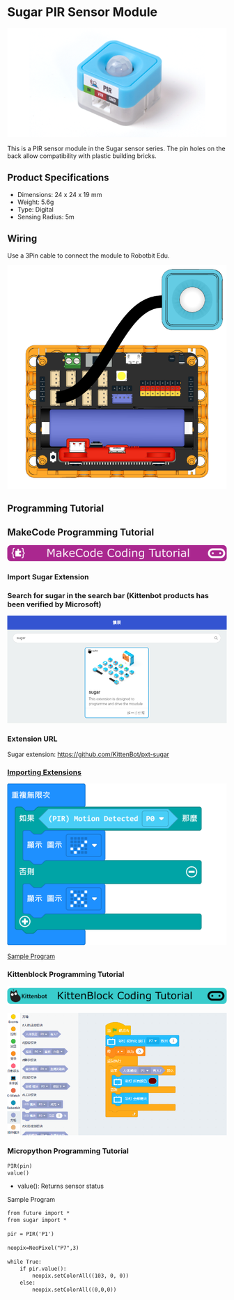 # Sugar PIR Sensor Module

![](./images/pir1.png)

This is a PIR sensor module in the Sugar sensor series. The pin holes on the back allow compatibility with plastic building bricks.

## Product Specifications

- Dimensions: 24 x 24 x 19 mm
- Weight: 5.6g
- Type: Digital
- Sensing Radius: 5m

## Wiring

Use a 3Pin cable to connect the module to Robotbit Edu.

![](./images/pir_wire.png)

## Programming Tutorial

## MakeCode Programming Tutorial

![](../PWmodules/images/mcbanner.png)

### Import Sugar Extension

### Search for sugar in the search bar (Kittenbot products has been verified by Microsoft)

![](./images/sugar_search.png)

### Extension URL

Sugar extension: https://github.com/KittenBot/pxt-sugar

### [Importing Extensions](../../Makecode/powerBrickMC)

![](./images/pir_mc_code.png)

[Sample Program](https://makecode.microbit.org/_D5XF7hEPf489)

### Kittenblock Programming Tutorial

![](../PWmodules/images/kbbanner.png)

![](./images/pir3.png)

### Micropython Programming Tutorial

    PIR(pin)
    value()

- value(): Returns sensor status

Sample Program

    from future import *
    from sugar import *
    
    pir = PIR('P1')
    
    neopix=NeoPixel("P7",3)
    
    while True:
        if pir.value():
            neopix.setColorAll((103, 0, 0))
        else:
            neopix.setColorAll((0,0,0))